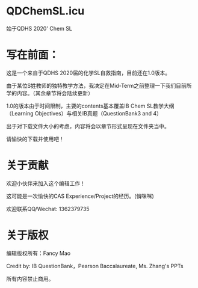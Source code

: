 # QDChemSL.icu
始于QDHS 2020' Chem SL

# 写在前面：

这是一个来自于QDHS 2020届的化学SL自救指南，目前还在1.0版本。

由于某位S姓教师的独特教学方法，我决定在Mid-Term之前整理一下我们目前所学的内容。（其余章节将会陆续更新）

1.0的版本由于时间限制，主要的contents基本覆盖IB Chem SL教学大纲（Learning Objectives）与相关IB真题（QuestionBank3 and 4）

出于对下载文件大小的考虑，内容将会以章节形式呈现在文件夹当中。

请愉快的下载并使用吧！

# 关于贡献
欢迎小伙伴来加入这个编辑工作！

这可能是一次愉快的CAS Experience/Project的经历。(悄咪咪)

欢迎联系QQ/Wechat: 1362379735

# 关于版权

编辑版权所有：Fancy Mao

Credit by: IB QuestionBank，Pearson Baccalaureate, Ms. Zhang's PPTs

所有内容禁止商用。
